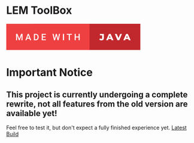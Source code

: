 # LEM ToolBox
![forthebadge](https://raw.githubusercontent.com/BraveUX/for-the-badge/master/src/images/badges/made-with-java.svg)

# **Important Notice**

## This project is currently undergoing a complete rewrite, not all features from the old version are available yet!

Feel free to test it, but don't expect a fully finished experience yet. [Latest Build](https://nightly.link/Legacy-Edition-Minigames/ToolBox/workflows/build/java/Artifacts.zip)
